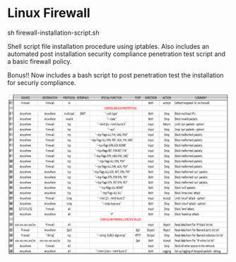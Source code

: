 # Linux Firewall
sh firewall-installation-script.sh

Shell script file installation procedure using iptables. Also includes an automated post installation security compliance penetration test script and a basic firewall policy.

Bonus!! Now includes a bash script to post penetration test the installation for securiy compliance.

![Screenshot](Iptables.png)



